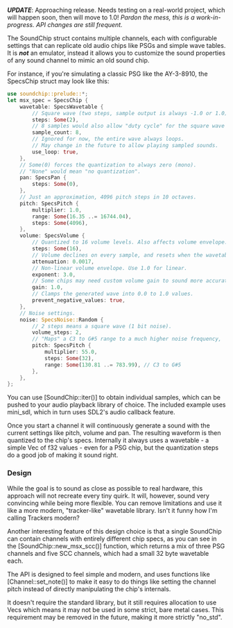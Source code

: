 **_UPDATE_**:
Approaching release. Needs testing on a real-world project, which will happen soon, then will move to 1.0!
_Pardon the mess, this is a work-in-progress. API changes are still frequent._

The SoundChip struct contains multiple channels, each with configurable settings that can replicate old audio chips like PSGs and simple wave tables. It is **_not_** an emulator, instead it allows you to customize the sound properties of any sound channel to mimic an old sound chip.

For instance, if you're simulating a classic PSG like the AY-3-8910, the SpecsChip struct may look like this:

```rust
use soundchip::prelude::*;
let msx_spec = SpecsChip {
    wavetable: SpecsWavetable {
        // Square wave (two steps, sample output is always -1.0 or 1.0).
        steps: Some(2),
        // 8 samples would also allow "duty cycle" for the square wave
        sample_count: 8,
        // Ignored for now, the entire wave always loops.
        // May change in the future to allow playing sampled sounds.
        use_loop: true,
    },
    // Some(0) forces the quantization to always zero (mono).
    // "None" would mean "no quantization".
    pan: SpecsPan {
        steps: Some(0),
    },
    // Just an approximation, 4096 pitch steps in 10 octaves.
    pitch: SpecsPitch {
        multiplier: 1.0,
        range: Some(16.35 ..= 16744.04),
        steps: Some(4096),
    },
    volume: SpecsVolume {
        // Quantized to 16 volume levels. Also affects volume envelope.
        steps: Some(16),
        // Volume declines on every sample, and resets when the wavetable changes value.
        attenuation: 0.0017,
        // Non-linear volume envelope. Use 1.0 for linear.
        exponent: 3.0,
        // Some chips may need custom volume gain to sound more accurate.
        gain: 1.0,
        // Clamps the generated wave into 0.0 to 1.0 values.
        prevent_negative_values: true,
    },
    // Noise settings.
    noise: SpecsNoise::Random {
        // 2 steps means a square wave (1 bit noise).
        volume_steps: 2,
        // "Maps" a C3 to G#5 range to a much higher noise frequency,
        pitch: SpecsPitch {
            multiplier: 55.0,
            steps: Some(32),
            range: Some(130.81 ..= 783.99), // C3 to G#5
        },
    },
};
```

You can use [SoundChip::iter()] to obtain individual samples, which can be pushed to your audio playback library of choice. The included example uses mini_sdl, which in turn uses SDL2's audio callback feature.

Once you start a channel it will continuously generate a sound with the current settings like pitch, volume and pan. The resulting waveform is then quantized to the chip's specs. Internally it always uses a wavetable - a simple Vec of f32 values - even for a PSG chip, but the quantization steps do a good job of making it sound right.

### Design

While the goal is to sound as close as possible to real hardware, this approach will not recreate every tiny quirk. It will, however, sound very convincing while being more flexible. You can remove limitations and use it like a more modern, "tracker-like" wavetable library. Isn't it funny how I'm calling Trackers modern?

Another interesting feature of this design choice is that a single SoundChip can contain channels with entirely different chip specs, as you can see in the [SoundChip::new_msx_scc()] function, which returns a mix of three PSG channels and five SCC channels, which had a small 32 byte wavetable each.

The API is designed to feel simple and modern, and uses functions like [Channel::set_note()] to make it easy to do things like setting the channel pitch instead of directly manipulating the chip's internals.

It doesn't require the standard library, but it still requires allocation to use Vecs which means it may not be used in some strict, bare metal cases. This requirement may be removed in the future, making it more strictly "no_std".
